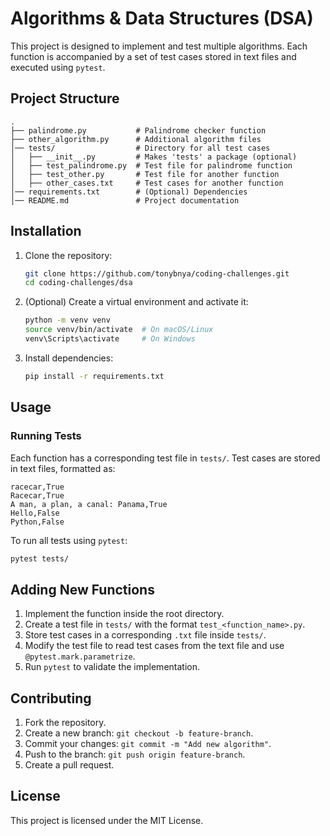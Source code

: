 # Algorithms & Data Structures (DSA)

This project is designed to implement and test multiple algorithms. Each function is accompanied by a set of test cases stored in text files and executed using `pytest`.

## Project Structure

```
.
├── palindrome.py           # Palindrome checker function
├── other_algorithm.py      # Additional algorithm files
│── tests/                  # Directory for all test cases
│   ├── __init__.py         # Makes 'tests' a package (optional)
│   ├── test_palindrome.py  # Test file for palindrome function
│   ├── test_other.py       # Test file for another function
│   ├── other_cases.txt     # Test cases for another function
│── requirements.txt        # (Optional) Dependencies
│── README.md               # Project documentation
```

## Installation

1. Clone the repository:
    
    ```sh
    git clone https://github.com/tonybnya/coding-challenges.git
    cd coding-challenges/dsa
    ```
    
2. (Optional) Create a virtual environment and activate it:
    
    ```sh
    python -m venv venv
    source venv/bin/activate  # On macOS/Linux
    venv\Scripts\activate     # On Windows
    ```
    
3. Install dependencies:
    
    ```sh
    pip install -r requirements.txt
    ```
    

## Usage

### Running Tests

Each function has a corresponding test file in `tests/`. Test cases are stored in text files, formatted as:

```
racecar,True
Racecar,True
A man, a plan, a canal: Panama,True
Hello,False
Python,False
```

To run all tests using `pytest`:

```sh
pytest tests/
```

## Adding New Functions

1. Implement the function inside the root directory.
2. Create a test file in `tests/` with the format `test_<function_name>.py`.
3. Store test cases in a corresponding `.txt` file inside `tests/`.
4. Modify the test file to read test cases from the text file and use `@pytest.mark.parametrize`.
5. Run `pytest` to validate the implementation.

## Contributing

1. Fork the repository.
2. Create a new branch: `git checkout -b feature-branch`.
3. Commit your changes: `git commit -m "Add new algorithm"`.
4. Push to the branch: `git push origin feature-branch`.
5. Create a pull request.

## License

This project is licensed under the MIT License.